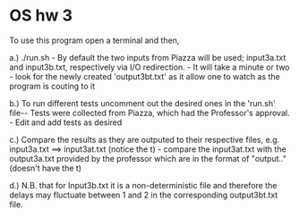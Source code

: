 # OS hw 3 

To use this program open a terminal and then, 

a.) ./run.sh
    - By default the two inputs from Piazza will be used; input3a.txt and input3b.txt, respectively via I/O redirection.
    - It will take a minute or two 
    - look for the newly created 'output3bt.txt' as it allow one to watch as the program is couting to it

b.) To run different tests uncomment out the desired ones in the 'run.sh' file-- Tests were collected from Piazza, which had the Professor's approval. 
    - Edit and add tests as desired 

c.) Compare the results as they are outputed to their respective files, e.g. input3a.txt ==> input3at.txt (notice the t) 
    - compare the input3at.txt with the output3a.txt provided by the professor which are in the format of "output.." (doesn't have the t)

d.) N.B. that for Input3b.txt it is a non-deterministic file and therefore the delays may fluctuate between 1 and 2 in the corresponding output3bt.txt file.